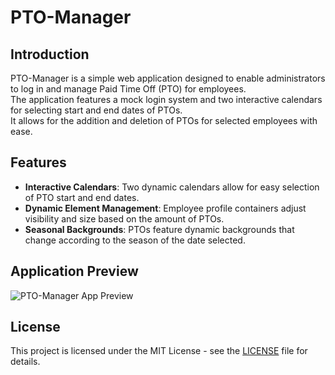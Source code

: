 # PTO-Manager

## Introduction
PTO-Manager is a simple web application designed to enable administrators to log in and manage Paid Time Off (PTO) for employees.
<br>The application features a mock login system and two interactive calendars for selecting start and end dates of PTOs. 
<br>It allows for the addition and deletion of PTOs for selected employees with ease.

## Features
- **Interactive Calendars**: Two dynamic calendars allow for easy selection of PTO start and end dates.
- **Dynamic Element Management**: Employee profile containers adjust visibility and size based on the amount of PTOs.
- **Seasonal Backgrounds**: PTOs feature dynamic backgrounds that change according to the season of the date selected.

## Application Preview
![PTO-Manager App Preview](https://github.com/mjospovich/administrator-panel/blob/main/Preview/preview.gif)

## License
This project is licensed under the MIT License - see the [LICENSE](https://github.com/mjospovich/administrator-panel/blob/main/LICENSE) file for details.
